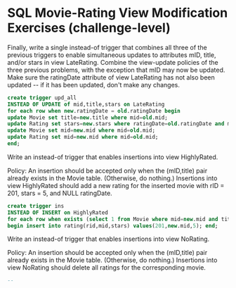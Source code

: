 # SQL Movie-Rating View Modification Exercises (challenge-level)

Finally, write a single instead-of trigger that combines all three of the previous triggers to enable simultaneous updates to attributes mID, title, and/or stars in view LateRating. Combine the view-update policies of the three previous problems, with the exception that mID may now be updated. Make sure the ratingDate attribute of view LateRating has not also been updated -- if it has been updated, don't make any changes.
```sql
create trigger upd_all
INSTEAD OF UPDATE of mid,title,stars on LateRating
for each row when new.ratingDate = old.ratingDate begin
update Movie set title=new.title where mid=old.mid;
update Rating set stars=new.stars where ratingDate=old.ratingDate and mid=old.mid;
update Movie set mid=new.mid where mid=old.mid;
update Rating set mid=new.mid where mid=old.mid;
end;
```

Write an instead-of trigger that enables insertions into view HighlyRated.

Policy: An insertion should be accepted only when the (mID,title) pair already exists in the Movie table. (Otherwise, do nothing.) Insertions into view HighlyRated should add a new rating for the inserted movie with rID = 201, stars = 5, and NULL ratingDate.
```sql
create trigger ins
INSTEAD OF INSERT on HighlyRated
for each row when exists (select 1 from Movie where mid=new.mid and title=new.title)
begin insert into rating(rid,mid,stars) values(201,new.mid,5); end;
```

Write an instead-of trigger that enables insertions into view NoRating.

Policy: An insertion should be accepted only when the (mID,title) pair already exists in the Movie table. (Otherwise, do nothing.) Insertions into view NoRating should delete all ratings for the corresponding movie.
```sql
--
```
